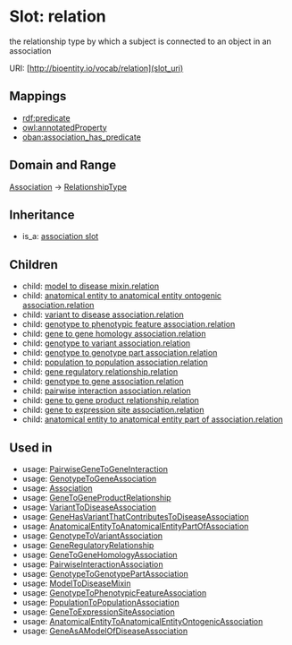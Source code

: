 # Slot: relation


the relationship type by which a subject is connected to an object in an association

URI: [http://bioentity.io/vocab/relation](slot_uri)
## Mappings

 * [rdf:predicate](http://purl.obolibrary.org/obo/rdf_predicate)
 * [owl:annotatedProperty](http://purl.obolibrary.org/obo/owl_annotatedProperty)
 * [oban:association_has_predicate](http://purl.obolibrary.org/obo/oban_association_has_predicate)
## Domain and Range

[Association](Association.md) -> [RelationshipType](RelationshipType.md)
## Inheritance

 *  is_a: [association slot](association_slot.md)
## Children

 *  child: [model to disease mixin.relation](model_to_disease_mixin_relation.md)
 *  child: [anatomical entity to anatomical entity ontogenic association.relation](anatomical_entity_to_anatomical_entity_ontogenic_association_relation.md)
 *  child: [variant to disease association.relation](variant_to_disease_association_relation.md)
 *  child: [genotype to phenotypic feature association.relation](genotype_to_phenotypic_feature_association_relation.md)
 *  child: [gene to gene homology association.relation](gene_to_gene_homology_association_relation.md)
 *  child: [genotype to variant association.relation](genotype_to_variant_association_relation.md)
 *  child: [genotype to genotype part association.relation](genotype_to_genotype_part_association_relation.md)
 *  child: [population to population association.relation](population_to_population_association_relation.md)
 *  child: [gene regulatory relationship.relation](gene_regulatory_relationship_relation.md)
 *  child: [genotype to gene association.relation](genotype_to_gene_association_relation.md)
 *  child: [pairwise interaction association.relation](pairwise_interaction_association_relation.md)
 *  child: [gene to gene product relationship.relation](gene_to_gene_product_relationship_relation.md)
 *  child: [gene to expression site association.relation](gene_to_expression_site_association_relation.md)
 *  child: [anatomical entity to anatomical entity part of association.relation](anatomical_entity_to_anatomical_entity_part_of_association_relation.md)
## Used in

 *  usage: [PairwiseGeneToGeneInteraction](PairwiseGeneToGeneInteraction.md)
 *  usage: [GenotypeToGeneAssociation](GenotypeToGeneAssociation.md)
 *  usage: [Association](Association.md)
 *  usage: [GeneToGeneProductRelationship](GeneToGeneProductRelationship.md)
 *  usage: [VariantToDiseaseAssociation](VariantToDiseaseAssociation.md)
 *  usage: [GeneHasVariantThatContributesToDiseaseAssociation](GeneHasVariantThatContributesToDiseaseAssociation.md)
 *  usage: [AnatomicalEntityToAnatomicalEntityPartOfAssociation](AnatomicalEntityToAnatomicalEntityPartOfAssociation.md)
 *  usage: [GenotypeToVariantAssociation](GenotypeToVariantAssociation.md)
 *  usage: [GeneRegulatoryRelationship](GeneRegulatoryRelationship.md)
 *  usage: [GeneToGeneHomologyAssociation](GeneToGeneHomologyAssociation.md)
 *  usage: [PairwiseInteractionAssociation](PairwiseInteractionAssociation.md)
 *  usage: [GenotypeToGenotypePartAssociation](GenotypeToGenotypePartAssociation.md)
 *  usage: [ModelToDiseaseMixin](ModelToDiseaseMixin.md)
 *  usage: [GenotypeToPhenotypicFeatureAssociation](GenotypeToPhenotypicFeatureAssociation.md)
 *  usage: [PopulationToPopulationAssociation](PopulationToPopulationAssociation.md)
 *  usage: [GeneToExpressionSiteAssociation](GeneToExpressionSiteAssociation.md)
 *  usage: [AnatomicalEntityToAnatomicalEntityOntogenicAssociation](AnatomicalEntityToAnatomicalEntityOntogenicAssociation.md)
 *  usage: [GeneAsAModelOfDiseaseAssociation](GeneAsAModelOfDiseaseAssociation.md)
